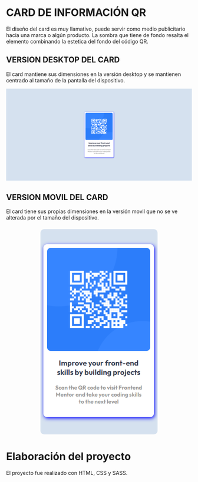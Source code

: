 # CARD DE INFORMACIÓN QR

El diseño del card es muy llamativo, puede servir como medio publicitario hacia una marca o algún producto. La sombra que tiene de fondo resalta el elemento combinando la estetica del fondo del código QR.

## VERSION DESKTOP DEL CARD

El card mantiene sus dimensiones en la versión desktop y se mantienen centrado al tamaño de la pantalla del dispositivo.

![card QR version desktop](./images/design_desktop.png)

## VERSION MOVIL DEL CARD

El card tiene sus propias dimensiones en la versión movil que no se ve alterada por el tamaño del dispositivo.

<h3 align="center" style="border-radius: 10px;">
  <img src="./images/design_mobile.png" style="border-radius: 10px;"/>
</h3>




# Elaboración del proyecto

El proyecto fue realizado con HTML, CSS y SASS.
